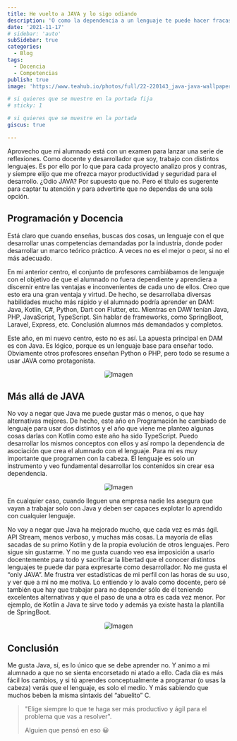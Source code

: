 ```yaml
---
title: He vuelto a JAVA y lo sigo odiando
description: 'O como la dependencia a un lenguaje te puede hacer fracasar'
date: '2021-11-17'
# sidebar: 'auto'
subSidebar: true
categories:
  - Blog
tags:
  - Docencia
  - Competencias
publish: true
image: 'https://www.teahub.io/photos/full/22-220143_java-java-wallpaper-hd.jpg'

# si quieres que se muestre en la portada fija
# sticky: 1

# si quieres que se muestre en la portada
giscus: true 

---
```

Aprovecho que mi alumnado está con un examen para lanzar una serie de reflexiones. Como docente y desarrollador que soy, trabajo con distintos lenguajes. Es por ello por lo que para cada proyecto analizo pros y contras, y siempre elijo que me ofrezca mayor productividad y seguridad para el desarrollo. ¿Odio JAVA? Por supuesto que no. Pero el título es sugerente para captar tu atención y para advertirte que no dependas de una sola opción.
<!-- more -->

## Programación y Docencia
Está claro que cuando enseñas, buscas dos cosas, un lenguaje con el que desarrollar unas competencias demandadas por la industria, donde poder desarrollar un marco teórico práctico. A veces no es el mejor o peor, si no el más adecuado.

En mi anterior centro, el conjunto de profesores cambiábamos de lenguaje con el objetivo de que el alumnado no fuera dependiente y aprendiera a discernir entre las ventajas e inconvenientes de cada uno de ellos. Creo que esto era una gran ventaja y virtud. De hecho, se desarrollaba diversas habilidades mucho más rápido y el alumnado podría aprender en DAM: Java, Kotlin, C#, Python, Dart con Flutter, etc. Mientras en DAW tenían Java, PHP, JavaScript, TypeScript. Sin hablar de frameworks, como SpringBoot, Laravel, Express, etc. Conclusión alumnos más demandados y completos.

Este año, en mi nuevo centro, esto no es así. La apuesta principal en DAM es con Java. Es lógico, porque es un lenguaje base para enseñar todo. Obviamente otros profesores enseñan Python o PHP, pero todo se resume a usar JAVA como protagonista.

<p style="text-align:center;">
<img loading="lazy" style="border-radius: 0.25rem;" 
  src="https://poster.keepcalmandposters.com/default/5884760_keep_calm_and_hate_java.png" 
  alt="Imagen">
</p>

## Más allá de JAVA 
No voy a negar que Java me puede gustar más o menos, o que hay alternativas mejores. De hecho, este año en Programación he cambiado de lenguaje para usar dos distintos y el año que viene me planteo algunas cosas darlas con Kotlin como este año ha sido TypeScript. Puedo desarrollar los mismos conceptos con ellos y así rompo la dependencia de asociación que crea el alumnado con el lenguaje. Para mi es muy importante que programen con la cabeza. El lenguaje es solo un instrumento y veo fundamental desarrollar los contenidos sin crear esa dependencia.

<p style="text-align:center;">
<img loading="lazy" style="border-radius: 0.25rem;" 
  src="https://i.redd.it/m7oposzkd3b71.jpg" 
  alt="Imagen">
</p>

En cualquier caso, cuando lleguen una empresa nadie les asegura que vayan a trabajar solo con Java y deben ser capaces explotar lo aprendido con cualquier lenguaje. 

No voy a negar que Java ha mejorado mucho, que cada vez es más ágil. API Stream, menos verboso, y muchas más cosas. La mayoría de ellas sacadas de su primo Kotlin y de la propia evolución de otros lenguajes. Pero sigue sin gustarme. Y no me gusta cuando veo esa imposición a usarlo docentemente para todo y sacrificar la libertad que el conocer distintos lenguajes te puede dar para expresarte como desarrollador. No me gusta el “only JAVA”. Me frustra ver estadísticas de mi perfil con las horas de su uso, y ver que a mi no me motiva. Lo entiendo y lo avalo como docente, pero sé también que hay que trabajar para no depender sólo de él teniendo excelentes alternativas y que el paso de una a otra es cada vez menor. Por ejemplo, de Kotlin a Java te sirve todo y además ya existe hasta la plantilla de SpringBoot.

<p style="text-align:center;">
<img loading="lazy" style="border-radius: 0.25rem;" 
  src="https://i.pinimg.com/originals/37/07/23/37072349abbbdf9aa86321eb07e1804e.png" 
  alt="Imagen">
</p>

## Conclusión
Me gusta Java, sí, es lo único que se debe aprender no. Y animo a mi alumnado a que no se sienta encorsetado ni atado a ello. Cada día es más fácil los cambios, y si tú aprendes conceptualmente a programar (o usas la cabeza) verás que el lenguaje, es solo el medio. Y más sabiendo que muchos beben la misma sintaxis del “abuelito” C.

> "Elige siempre lo que te haga ser más productivo y ágil para el problema que vas a resolver". 
> 
> Alguien que pensó en eso 😀





